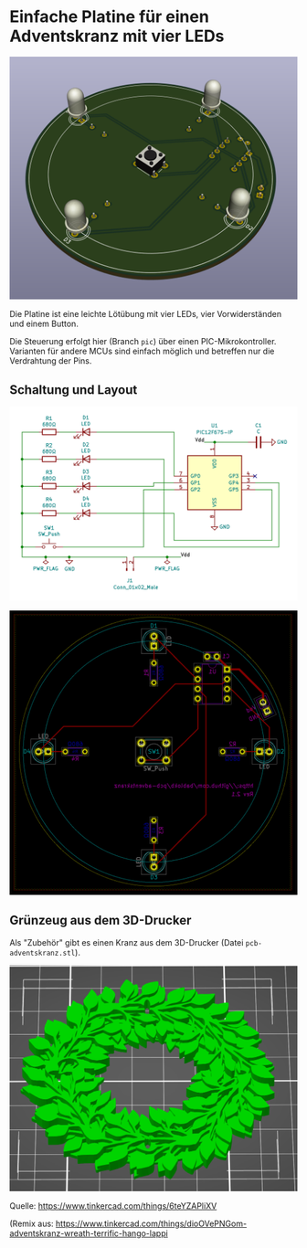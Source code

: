 Einfache Platine für einen Adventskranz mit vier LEDs
=====================================================

![](pcb-3d.png)

Die Platine ist eine leichte Lötübung mit vier LEDs, vier
Vorwiderständen und einem Button.

Die Steuerung erfolgt hier (Branch `pic`) über einen
PIC-Mikrokontroller. Varianten für andere MCUs sind
einfach möglich und betreffen nur die Verdrahtung
der Pins.


Schaltung und Layout
--------------------

![](schematic.png)

![](layout.png)


Grünzeug aus dem 3D-Drucker
---------------------------

Als "Zubehör" gibt es einen Kranz aus dem 3D-Drucker (Datei
`pcb-adventskranz.stl`).

![](kranz-3d.png)

Quelle: <https://www.tinkercad.com/things/6teYZAPliXV>

(Remix aus:
<https://www.tinkercad.com/things/dioOVePNGom-adventskranz-wreath-terrific-hango-lappi>
